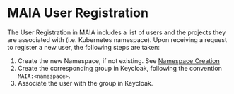 # MAIA User Registration

The User Registration in MAIA includes a list of users and the projects they are associated with (i.e. Kubernetes namespace).
Upon receiving a request to register a new user, the following steps are taken:
1. Create the new Namespace, if not existing. See [Namespace Creation](MAIA_Workspace.md#namespace-creation)
2. Create the corresponding group in Keycloak, following the convention `MAIA:<namespace>`.
3. Associate the user with the group in Keycloak.